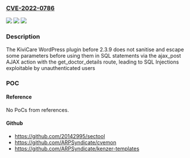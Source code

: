 ### [CVE-2022-0786](https://cve.mitre.org/cgi-bin/cvename.cgi?name=CVE-2022-0786)
![](https://img.shields.io/static/v1?label=Product&message=KiviCare%20%E2%80%93%20Clinic%20%26%20Patient%20Management%20System%20(EHR)&color=blue)
![](https://img.shields.io/static/v1?label=Version&message=2.3.9%3C%202.3.9%20&color=brighgreen)
![](https://img.shields.io/static/v1?label=Vulnerability&message=CWE-89%20SQL%20Injection&color=brighgreen)

### Description

The KiviCare WordPress plugin before 2.3.9 does not sanitise and escape some parameters before using them in SQL statements via the ajax_post AJAX action with the get_doctor_details route, leading to SQL Injections exploitable by unauthenticated users

### POC

#### Reference
No PoCs from references.

#### Github
- https://github.com/20142995/sectool
- https://github.com/ARPSyndicate/cvemon
- https://github.com/ARPSyndicate/kenzer-templates

